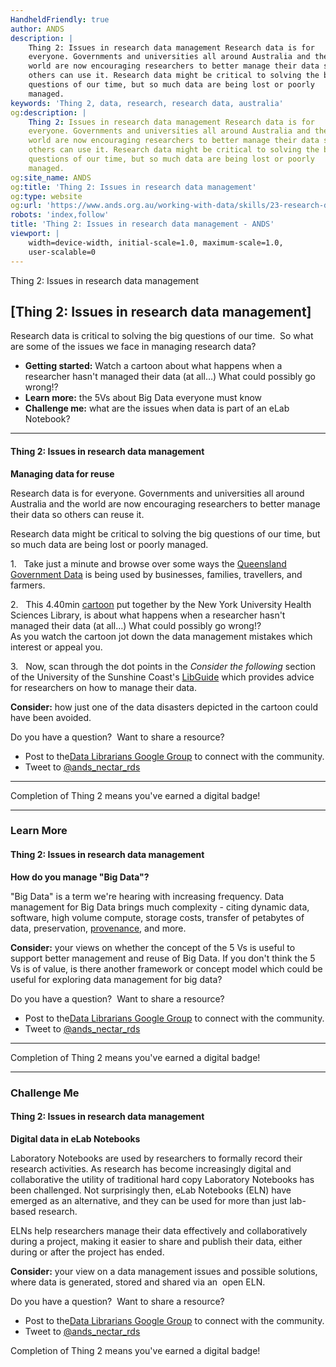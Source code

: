 ```yaml
---
HandheldFriendly: true
author: ANDS
description: |
    Thing 2: Issues in research data management Research data is for
    everyone. Governments and universities all around Australia and the
    world are now encouraging researchers to better manage their data so
    others can use it. Research data might be critical to solving the big
    questions of our time, but so much data are being lost or poorly
    managed.
keywords: 'Thing 2, data, research, research data, australia'
og:description: |
    Thing 2: Issues in research data management Research data is for
    everyone. Governments and universities all around Australia and the
    world are now encouraging researchers to better manage their data so
    others can use it. Research data might be critical to solving the big
    questions of our time, but so much data are being lost or poorly
    managed.
og:site_name: ANDS
og:title: 'Thing 2: Issues in research data management'
og:type: website
og:url: 'https://www.ands.org.au/working-with-data/skills/23-research-data-things/all23/thing-2'
robots: 'index,follow'
title: 'Thing 2: Issues in research data management - ANDS'
viewport: |
    width=device-width, initial-scale=1.0, maximum-scale=1.0,
    user-scalable=0
---
```


Thing 2: Issues in research data management



[Thing 2: Issues in research data management]
-------------------------------------------------------------------------------------------------------------------------------------

Research data is critical to solving the big questions of our time.  So
what are some of the issues we face in managing research data?

-   **Getting started:** Watch a cartoon about what happens when a
    researcher hasn't managed their data (at all…) What could possibly
    go wrong!?
-   **Learn more:** the 5Vs about Big Data everyone must know
-   **Challenge me:** what are the issues when data is part of an eLab
    Notebook?

------------------------------------------------------------------------


#### Thing 2: Issues in research data management

**Managing data for reuse**


Research data is for everyone. Governments and universities all around
Australia and the world are now encouraging researchers to better manage
their data so others can reuse it.

Research data might be critical to solving the big questions of our
time, but so much data are being lost or poorly managed.

1.   Take just a minute and browse over some ways the [Queensland
Government
Data](https://data.qld.gov.au/article/case-studies "Queensland government using data")
is being used by businesses, families, travellers, and farmers.

2.   This 4.40min
[cartoon](https://www.youtube.com/watch?v=66oNv_DJuPc "YouTube cartoon")
put together by the New York University Health Sciences Library, is
about what happens when a researcher hasn't managed their data (at all…)
What could possibly go wrong!?\
As you watch the cartoon jot down the data management mistakes which
interest or appeal you.

3.   Now, scan through the dot points in the *Consider the following*
section of the University of the Sunshine Coast's
[LibGuide](http://libguides.usc.edu.au/c.php?g=508408&p=3477838 "USC libguide - Consider the following")
which provides advice for researchers on how to manage their data.

**Consider:** how just one of the data disasters depicted in the cartoon
could have been avoided.



Do you have a question?  Want to share a resource?

-   Post to the[Data Librarians Google
    Group](https://plus.google.com/u/0/communities/105455769899183786145)
    to connect with the community.
-   Tweet to
    [@ands\_nectar\_rds](http://twitter.com/ands_nectar_rds "ANDS Nectar RDS on Twitter")


------------------------------------------------------------------------

Completion of Thing 2 means you've earned a digital badge!


------------------------------------------------------------------------

### Learn More

#### Thing 2: Issues in research data management

**How do you manage "Big Data"?**


"Big Data" is a term we're hearing with increasing frequency. Data
management for Big Data brings much complexity - citing dynamic data,
software, high volume compute, storage costs, transfer of petabytes of
data, preservation,
[provenance](https://www.ands.org.au/working-with-data/publishing-and-reusing-data/data-provenance "Data provenance"),
and more.

**Consider:** your views on whether the concept of the 5 Vs is useful to
support better management and reuse of Big Data. If you don't think the
5 Vs is of value, is there another framework or concept model which
could be useful for exploring data management for big data?

Do you have a question?  Want to share a resource?

-   Post to the[Data Librarians Google
    Group](https://plus.google.com/u/0/communities/105455769899183786145)
    to connect with the community.
-   Tweet to
    [@ands\_nectar\_rds](http://twitter.com/ands_nectar_rds "ANDS Nectar RDS on Twitter")


------------------------------------------------------------------------

Completion of Thing 2 means you've earned a digital badge!



------------------------------------------------------------------------

### Challenge Me

#### Thing 2: Issues in research data management

**Digital data in eLab Notebooks**

Laboratory Notebooks are used by researchers to formally record their
research activities. As research has become increasingly digital and
collaborative the utility of traditional hard copy Laboratory Notebooks
has been challenged. Not surprisingly then, eLab Notebooks (ELN) have
emerged as an alternative, and they can be used for more than just
lab-based research.

ELNs help researchers manage their data effectively and collaboratively
during a project, making it easier to share and publish their data,
either during or after the project has ended.

**Consider:** your view on a data management issues and possible
solutions, where data is generated, stored and shared via an  open ELN.

Do you have a question?  Want to share a resource?

-   Post to the[Data Librarians Google
    Group](https://plus.google.com/u/0/communities/105455769899183786145)
    to connect with the community.
-   Tweet to
    [@ands\_nectar\_rds](http://twitter.com/ands_nectar_rds "ANDS Nectar RDS on Twitter")

Completion of Thing 2 means you've earned a digital badge!

